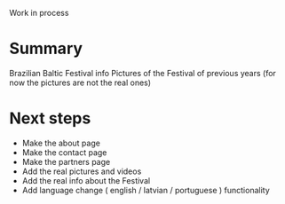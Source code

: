 Work in process

# Summary
Brazilian Baltic Festival info
Pictures of the Festival of previous years (for now the pictures are not the real ones)

# Next steps
- Make the about page
- Make the contact page
- Make the partners page
- Add the real pictures and videos
- Add the real info about the Festival
- Add language change ( english / latvian / portuguese ) functionality
